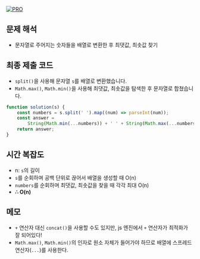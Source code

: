 [![PRO]][Link]

## 문제 해석

-   문자열로 주어지는 숫자들을 배열로 변환한 후 최댓값, 최솟값 찾기

## 최종 제출 코드

-   `split()`을 사용해 문자열 `s`를 배열로 변환했습니다.
-   `Math.max()`, `Math.min()`을 사용해 최댓값, 최솟값을 탐색한 후 문자열로 합쳤습니다.

```js
function solution(s) {
    const numbers = s.split(' ').map((num) => parseInt(num));
    const answer =
        String(Math.min(...numbers)) + ' ' + String(Math.max(...numbers));
    return answer;
}
```

## 시간 복잡도

-   n: `s`의 길이
-   `s`를 순회하며 공백 단위로 끊어서 배열을 생성할 때 O(n)
-   `numbers`를 순회하며 최댓값, 최솟값을 찾을 때 각각 최대 O(n)
-   **∴ O(n)**

## 메모

-   `+` 연산자 대신 `concat()`을 사용할 수도 있지만, js 엔진에서 `+` 연산자가 최적화가 잘 되어있다!
-   `Math.max()`, `Math.min()`의 인자로 원소 자체가 들어가야 하므로 배열에 스프레드 연산자(`...`)를 사용한다.

<!---------------------------------------------------------------------------->

[PRO]: https://github.com/GoSSaChin/algorithm-js/assets/107768516/67c43b52-bc3f-4571-a249-5519021afbb0
[Link]: https://school.programmers.co.kr/learn/courses/30/lessons/12939
